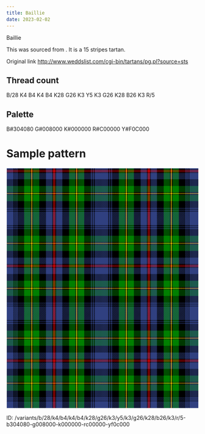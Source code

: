 ```yaml
---
title: Baillie
date: 2023-02-02
---
```

Baillie

This was sourced from <no value>.  It is a 15 stripes tartan.

Original link http://www.weddslist.com/cgi-bin/tartans/pg.pl?source=sts

## Thread count
B/28 K4 B4 K4 B4 K28 G26 K3 Y5 K3 G26 K28 B26 K3 R/5

## Palette
B#304080 G#008000 K#000000 R#C00000 Y#F0C000

# Sample pattern

![Tartan detail](tartan.png "B/28 K4 B4 K4 B4 K28 G26 K3 Y5 K3 G26 K28 B26 K3 R/5 tartan")

ID: /variants/b/28/k4/b4/k4/b4/k28/g26/k3/y5/k3/g26/k28/b26/k3/r/5-b304080-g008000-k000000-rc00000-yf0c000